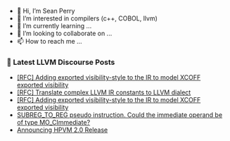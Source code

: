 - 👋 Hi, I’m Sean Perry
- 👀 I’m interested in compilers (c++, COBOL, llvm)
- 🌱 I’m currently learning ...
- 💞️ I’m looking to collaborate on ...
- 📫 How to reach me ...

<!---
s66perry/s66perry is a ✨ special ✨ repository because its `README.md` (this file) appears on your GitHub profile.
You can click the Preview link to take a look at your changes.
--->
### 📕 Latest LLVM Discourse Posts

<!-- DISCOURSE-LLVM:START -->
- [[RFC] Adding exported visibility-style to the IR to model XCOFF exported visibility](https://discourse.llvm.org/t/rfc-adding-exported-visibility-style-to-the-ir-to-model-xcoff-exported-visibility/61853#post_6)
- [[RFC] Translate complex LLVM IR constants to LLVM dialect](https://discourse.llvm.org/t/rfc-translate-complex-llvm-ir-constants-to-llvm-dialect/61859#post_3)
- [[RFC] Adding exported visibility-style to the IR to model XCOFF exported visibility](https://discourse.llvm.org/t/rfc-adding-exported-visibility-style-to-the-ir-to-model-xcoff-exported-visibility/61853#post_5)
- [SUBREG_TO_REG pseudo instruction. Could the immediate operand be of type MO_CImmediate?](https://discourse.llvm.org/t/subreg-to-reg-pseudo-instruction-could-the-immediate-operand-be-of-type-mo-cimmediate/61889#post_1)
- [Announcing HPVM 2.0 Release](https://discourse.llvm.org/t/announcing-hpvm-2-0-release/61888#post_1)
<!-- DISCOURSE-LLVM:END -->
